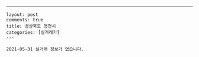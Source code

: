---
    layout: post
    comments: true
    title: 경상북도 영천시
    categories: [실거래가]
    ---

    2021-05-31 실거래 정보가 없습니다.

    